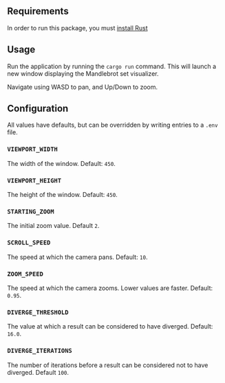 ## Requirements

In order to run this package, you must [install Rust](https://www.rust-lang.org/tools/install)

## Usage

Run the application by running the `cargo run` command. This will launch a new
window displaying the Mandlebrot set visualizer.

Navigate using WASD to pan, and Up/Down to zoom.

## Configuration

All values have defaults, but can be overridden by writing entries to a `.env` file.

### `VIEWPORT_WIDTH`

The width of the window. Default: `450`.

### `VIEWPORT_HEIGHT`

The height of the window. Default: `450`.

### `STARTING_ZOOM`

The initial zoom value. Default `2`.

### `SCROLL_SPEED`

The speed at which the camera pans. Default: `10`.

### `ZOOM_SPEED`

The speed at which the camera zooms. Lower values are faster. Default: `0.95`.

### `DIVERGE_THRESHOLD`

The value at which a result can be considered to have diverged. Default: `16.0`.

### `DIVERGE_ITERATIONS`

The number of iterations before a result can be considered not to have diverged. Default `100`.
